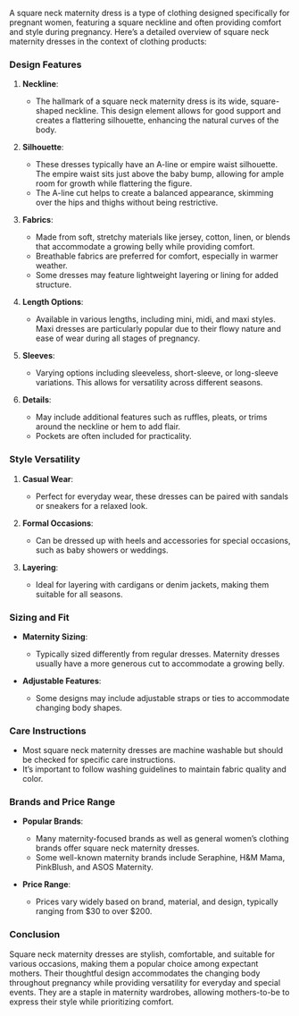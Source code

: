 A square neck maternity dress is a type of clothing designed specifically for pregnant women, featuring a square neckline and often providing comfort and style during pregnancy. Here’s a detailed overview of square neck maternity dresses in the context of clothing products:

### Design Features

1. **Neckline**: 
   - The hallmark of a square neck maternity dress is its wide, square-shaped neckline. This design element allows for good support and creates a flattering silhouette, enhancing the natural curves of the body.
  
2. **Silhouette**:
   - These dresses typically have an A-line or empire waist silhouette. The empire waist sits just above the baby bump, allowing for ample room for growth while flattering the figure.
   - The A-line cut helps to create a balanced appearance, skimming over the hips and thighs without being restrictive.

3. **Fabrics**:
   - Made from soft, stretchy materials like jersey, cotton, linen, or blends that accommodate a growing belly while providing comfort.
   - Breathable fabrics are preferred for comfort, especially in warmer weather.
   - Some dresses may feature lightweight layering or lining for added structure.

4. **Length Options**:
   - Available in various lengths, including mini, midi, and maxi styles. Maxi dresses are particularly popular due to their flowy nature and ease of wear during all stages of pregnancy.

5. **Sleeves**:
   - Varying options including sleeveless, short-sleeve, or long-sleeve variations. This allows for versatility across different seasons.

6. **Details**:
   - May include additional features such as ruffles, pleats, or trims around the neckline or hem to add flair.
   - Pockets are often included for practicality.

### Style Versatility

1. **Casual Wear**: 
   - Perfect for everyday wear, these dresses can be paired with sandals or sneakers for a relaxed look.

2. **Formal Occasions**: 
   - Can be dressed up with heels and accessories for special occasions, such as baby showers or weddings.

3. **Layering**: 
   - Ideal for layering with cardigans or denim jackets, making them suitable for all seasons.

### Sizing and Fit

- **Maternity Sizing**: 
  - Typically sized differently from regular dresses. Maternity dresses usually have a more generous cut to accommodate a growing belly.
  
- **Adjustable Features**: 
  - Some designs may include adjustable straps or ties to accommodate changing body shapes.

### Care Instructions

- Most square neck maternity dresses are machine washable but should be checked for specific care instructions.
- It’s important to follow washing guidelines to maintain fabric quality and color.

### Brands and Price Range

- **Popular Brands**: 
  - Many maternity-focused brands as well as general women’s clothing brands offer square neck maternity dresses.
  - Some well-known maternity brands include Seraphine, H&M Mama, PinkBlush, and ASOS Maternity.

- **Price Range**: 
  - Prices vary widely based on brand, material, and design, typically ranging from $30 to over $200.

### Conclusion

Square neck maternity dresses are stylish, comfortable, and suitable for various occasions, making them a popular choice among expectant mothers. Their thoughtful design accommodates the changing body throughout pregnancy while providing versatility for everyday and special events. They are a staple in maternity wardrobes, allowing mothers-to-be to express their style while prioritizing comfort.